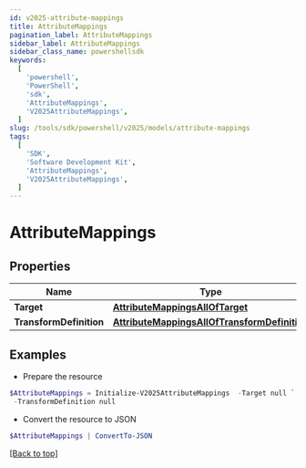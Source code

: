 ```yaml
---
id: v2025-attribute-mappings
title: AttributeMappings
pagination_label: AttributeMappings
sidebar_label: AttributeMappings
sidebar_class_name: powershellsdk
keywords:
  [
    'powershell',
    'PowerShell',
    'sdk',
    'AttributeMappings',
    'V2025AttributeMappings',
  ]
slug: /tools/sdk/powershell/v2025/models/attribute-mappings
tags:
  [
    'SDK',
    'Software Development Kit',
    'AttributeMappings',
    'V2025AttributeMappings',
  ]
---
```


# AttributeMappings

## Properties

| Name | Type | Description | Notes |
| --- | --- | --- | --- |
| **Target** | [**AttributeMappingsAllOfTarget**](attribute-mappings-all-of-target) |  | [optional] |
| **TransformDefinition** | [**AttributeMappingsAllOfTransformDefinition**](attribute-mappings-all-of-transform-definition) |  | [optional] |

## Examples

- Prepare the resource

```powershell
$AttributeMappings = Initialize-V2025AttributeMappings  -Target null `
 -TransformDefinition null
```

- Convert the resource to JSON

```powershell
$AttributeMappings | ConvertTo-JSON
```

[[Back to top]](#)
